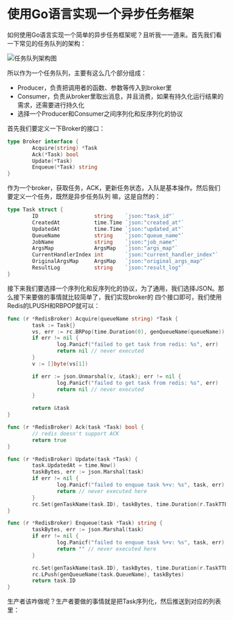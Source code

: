 # 使用Go语言实现一个异步任务框架

如何使用Go语言实现一个简单的异步任务框架呢？且听我一一道来。首先我们看一下常见的任务队列的架构：

![任务队列架构图](./img/gotasks.jpg)

所以作为一个任务队列，主要有这么几个部分组成：

- Producer，负责把调用者的函数、参数等传入到broker里
- Consumer，负责从broker里取出消息，并且消费，如果有持久化运行结果的需求，还需要进行持久化
- 选择一个Producer和Consumer之间序列化和反序列化的协议

首先我们要定义一下Broker的接口：

```go
type Broker interface {
        Acquire(string) *Task                                       
        Ack(*Task) bool                     
        Update(*Task)
        Enqueue(*Task) string
}
```

作为一个broker，获取任务，ACK，更新任务状态，入队是基本操作。然后我们要定义一个任务，既然是异步任务队列
嘛，这是自然的：

```go
type Task struct {
        ID                  string    `json:"task_id"`
        CreatedAt           time.Time `json:"created_at"`
        UpdatedAt           time.Time `json:"updated_at"`
        QueueName           string    `json:"queue_name"`
        JobName             string    `json:"job_name"`
        ArgsMap             ArgsMap   `json:"args_map"`
        CurrentHandlerIndex int       `json:"current_handler_index"`
        OriginalArgsMap     ArgsMap   `json:"original_args_map"`
        ResultLog           string    `json:"result_log"`
}
```

接下来我们要选择一个序列化和反序列化的协议，为了通用，我们选择JSON。那么接下来要做的事情就比较简单了，我们实现broker的
四个接口即可，我们使用Redis的LPUSH和RBPOP就可以：

```go
func (r *RedisBroker) Acquire(queueName string) *Task {
        task := Task{}
        vs, err := rc.BRPop(time.Duration(0), genQueueName(queueName)).Result()
        if err != nil {
                log.Panicf("failed to get task from redis: %s", err)
                return nil // never executed
        }
        v := []byte(vs[1])

        if err := json.Unmarshal(v, &task); err != nil {
                log.Panicf("failed to get task from redis: %s", err)
                return nil // never executed
        }

        return &task
}

func (r *RedisBroker) Ack(task *Task) bool {
        // redis doesn't support ACK
        return true
}

func (r *RedisBroker) Update(task *Task) {
        task.UpdatedAt = time.Now()
        taskBytes, err := json.Marshal(task)
        if err != nil {
                log.Panicf("failed to enquue task %+v: %s", task, err)
                return // never executed here
        }
        rc.Set(genTaskName(task.ID), taskBytes, time.Duration(r.TaskTTL)*time.Second)
}

func (r *RedisBroker) Enqueue(task *Task) string {
        taskBytes, err := json.Marshal(task)
        if err != nil {
                log.Panicf("failed to enquue task %+v: %s", task, err)
                return "" // never executed here
        }

        rc.Set(genTaskName(task.ID), taskBytes, time.Duration(r.TaskTTL)*time.Second)
        rc.LPush(genQueueName(task.QueueName), taskBytes)
        return task.ID
}
```

生产者该咋做呢？生产者要做的事情就是把Task序列化，然后推送到对应的列表里：

```go

```
